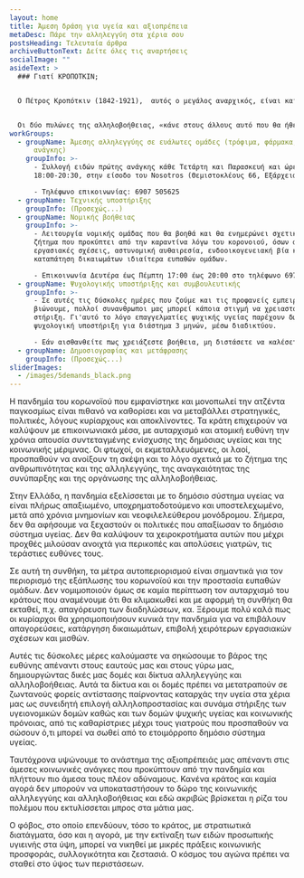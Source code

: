 ```yaml
---
layout: home
title: Άμεση δράση για υγεία και αξιοπρέπεια
metaDesc: Πάρε την αλληλεγγύη στα χέρια σου
postsHeading: Τελευταία άρθρα
archiveButtonText: Δείτε όλες τις αναρτήσεις
socialImage: ""
asideText: >
  ### Γιατί ΚΡΟΠΟΤΚΙΝ;


  Ο Πέτρος Κροπότκιν (1842-1921),  αυτός ο μεγάλος αναρχικός, είναι και θα είναι πάντα επίκαιρος όσο υπάρχει ζωή στον πλανήτη.  Με την ¨Αλληλοβοήθεια¨ απέδειξε ότι αυτή είναι η καταλυτική ουσία για τη διατήρηση και την εξέλιξη όλων των μορφών ζωής και το έκανε αυτό μέσα από ενδελεχή και επιστημονική έρευνα. Σκοπός του ήταν να πείσει την κοινωνία προκειμένου να τοποθετήσει την Αλληλοβοήθεια στην κορυφή των κοινωνικών αξιών όπου με την ξεχασμένη ¨ΑΝΑΡΧΙΚΉ ΗΘΙΚΗ¨ να αποτελέσουν τους παράγοντες της αρμονίας της ανθρωπότητας. Η κοινωνία δεν έχει θεμελιωθεί πάνω στην αγάπη και στη συμπόνια αλλά πάνω στην αλληλοβοήθεια, στην οποία και οφείλει την εξέλιξή της. Η ηθική της αλληλοβοήθειας προϋποθέτει ενεργητική στάση απέναντι στον άλλον και στους άλλους. 


  Οι δύο πυλώνες της αλληλοβοήθειας, «κάνε στους άλλους αυτό που θα ήθελες να σου κάνουν σε αντίστοιχες περιπτώσεις» και «να σπέρνεις τη ζωή γύρω σου», μαρτυρούν την ενεργητικότητά της. Αυτοί οι πυλώνες σημαίνουν προστάτεψε και βοήθα τον άλλον, γιατί  αν σωθεί ο άλλος, υπάρχει ελπίδα και προοπτική.
workGroups:
  - groupName: Άμεσης αλληλεγγύης σε ευάλωτες ομάδες (τρόφιμα, φάρμακα, είδη πρώτης
      ανάγκης)
    groupInfo: >-
      - Συλλογή ειδών πρώτης ανάγκης κάθε Τετάρτη και Παρασκευή και ώρες
      18:00-20:30, στην είσοδο του Nosotros (Θεμιστοκλέους 66, Εξάρχεια)

      - Τηλέφωνο επικοινωνίας: 6907 505625
  - groupName: Τεχνικής υποστήριξης
    groupInfo: (Προσεχώς...)
  - groupName: Νομικής βοήθειας
    groupInfo: >-
      - Λειτουργία νομικής ομάδας που θα βοηθά και θα ενημερώνει σχετικά με κάθε
      ζήτημα που προκύπτει από την καραντίνα λόγω του κορονοιού, όσων αφορά
      εργασιακές σχέσεις, αστυνομική αυθαιρεσία, ενδοοικογενειακή βία και
      καταπάτηση δικαιωμάτων ιδιαίτερα ευπαθών ομάδων.

      - Επικοινωνία Δευτέρα έως Πέμπτη 17:00 έως 20:00 στο τηλέφωνο 6978538175
  - groupName: Ψυχολογικής υποστήριξης και συμβουλευτικής
    groupInfo: >-
      - Σε αυτές τις δύσκολες ημέρες που ζούμε και τις προφανείς εμπειρίες που
      βιώνουμε, πολλοί συνανθρωποι μας μπορεί κάποια στιγμή να χρειαστούν
      στήριξη. Γι'αυτό το λόγο επαγγελματίες ψυχικής υγείας παρέχουν δωρεάν
      ψυχολογική υποστήριξη για διάστημα 3 μηνών, μέσω διαδικτύου.

      - Εάν αισθανθείτε πως χρειάζεστε βοήθεια, μη διστάσετε να καλέσετε την τηλεφωνική γραμμή 6970241955. Μένουμε σπίτι, αλλά δεν μένουμε μόνοι. Είμαστε όλοι μαζί σε αυτό.
  - groupName: Δημοσιογραφίας και μετάφρασης
    groupInfo: (Προσεχώς...)
sliderImages:
  - /images/5demands_black.png
---
```

Η πανδημία του κορωνοϊού που εμφανίστηκε και μονοπωλεί την ατζέντα παγκοσμίως είναι πιθανό να καθορίσει και να μεταβάλλει στρατηγικές, πολιτικές, λόγους κυρίαρχους και αποκλίνοντες. Τα κράτη επιχειρούν να καλύψουν με επικοινωνιακά μέσα, με αυταρχισμό και ατομική ευθύνη την χρόνια απουσία συντεταγμένης ενίσχυσης της δημόσιας υγείας και της κοινωνικής μέριμνας. Οι φτωχοί, οι εκμεταλλευόμενες, οι λαοί, προσπαθούν να ανοίξουν τη σκέψη και το λόγο σχετικά με το ζήτημα της ανθρωπινότητας και της αλληλεγγύης, της αναγκαιότητας της συνύπαρξης και της οργάνωσης της αλληλοβοήθειας.

Στην Ελλάδα, η πανδημία εξελίσσεται με το δημόσιο σύστημα υγείας να είναι πλήρως απαξιωμένο, υποχρηματοδοτούμενο και υποστελεχωμένο, μετά από χρόνια μνημονίων και νεοφιλελεύθερου μονόδρομου. Σήμερα, δεν θα αφήσουμε να ξεχαστούν οι πολιτικές που απαξίωσαν το δημόσιο σύστημα υγείας. Δεν θα καλύψουν τα χειροκροτήματα αυτών που μέχρι προχθές μιλούσαν ανοιχτά για περικοπές και απολύσεις γιατρών, τις τεράστιες ευθύνες τους.

Σε αυτή τη συνθήκη, τα μέτρα αυτοπεριορισμού είναι σημαντικά για τον περιορισμό της εξάπλωσης του κορωνοϊού και την προστασία ευπαθών ομάδων. Δεν νομιμοποιούν όμως σε καμία περίπτωση τον αυταρχισμό του κράτους που αναμένουμε ότι θα κλιμακωθεί και με αφορμή τη συνθήκη θα εκταθεί, π.χ. απαγόρευση των διαδηλώσεων, κα. Ξέρουμε πολύ καλά πως οι κυρίαρχοι θα χρησιμοποιήσουν κυνικά την πανδημία για να επιβάλουν απαγορεύσεις, κατάργηση δικαιωμάτων, επιβολή χειρότερων εργασιακών σχέσεων και μισθών.

Αυτές τις δύσκολες μέρες καλούμαστε να σηκώσουμε το βάρος της ευθύνης απέναντι στους εαυτούς μας και στους γύρω μας, δημιουργώντας δικές μας δομές και δίκτυα αλληλεγγύης και αλληλοβοήθειας. Αυτά τα δίκτυα και οι δομές πρέπει να μετατραπούν σε ζωντανούς φορείς αντίστασης παίρνοντας καταρχάς την υγεία στα χέρια μας ως συνειδητή επιλογή αλληλοπροστασίας και συνάμα στήριξης των υγειονομικών δομών καθώς και των δομών ψυχικής υγείας και κοινωνικής πρόνοιας, από τις καθαρίστριες μέχρι τους γιατρούς που προσπαθούν να σώσουν ό,τι μπορεί να σωθεί από το ετοιμόρροπο δημόσιο σύστημα υγείας.

Ταυτόχρονα υψώνουμε το ανάστημα της αξιοπρέπειάς μας απέναντι στις άμεσες κοινωνικές ανάγκες που προκύπτουν από την πανδημία και πλήττουν πιο άμεσα τους πλέον αδύναμους. Κανένα κράτος και καμία αγορά δεν μπορούν να υποκαταστήσουν το δώρο της κοινωνικής αλληλεγγύης και αλληλοβοήθειας και εδώ ακριβώς βρίσκεται η ρίζα του πολέμου που εκτυλίσσεται μπρος στα μάτια μας.

Ο φόβος, στο οποίο επενδύουν, τόσο το κράτος, με στρατιωτικά διατάγματα, όσο και η αγορά, με την εκτίναξη των ειδών προσωπικής υγιεινής στα ύψη, μπορεί να νικηθεί με μικρές πράξεις κοινωνικής προσφοράς, συλλογικότητα και ζεστασιά. Ο κόσμος του αγώνα πρέπει να σταθεί στο ύψος των περιστάσεων.
